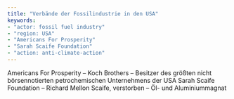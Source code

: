 ```yaml
---
title: "Verbände der Fossilindustrie in den USA"
keywords:
- "actor: fossil fuel industry"
- "region: USA"
- "Americans For Prosperity"
- "Sarah Scaife Foundation"
- "action: anti-climate-action"
---
```


Americans For Prosperity – Koch Brothers – Besitzer des größten nicht börsennotierten petrochemischen Unternehmens der USA
Sarah Scaife Foundation – Richard Mellon Scaife, verstorben – Öl- und Aluminiummagnat
